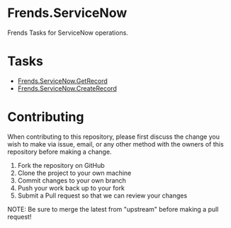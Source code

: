 # Frends.ServiceNow

Frends Tasks for ServiceNow operations.

# Tasks

- [Frends.ServiceNow.GetRecord](Frends.ServiceNow.GetRecord/README.md)
- [Frends.ServiceNow.CreateRecord](Frends.ServiceNow.CreateRecord/README.md)

# Contributing
When contributing to this repository, please first discuss the change you wish to make via issue, email, or any other method with the owners of this repository before making a change.

1. Fork the repository on GitHub
2. Clone the project to your own machine
3. Commit changes to your own branch
4. Push your work back up to your fork
5. Submit a Pull request so that we can review your changes

NOTE: Be sure to merge the latest from "upstream" before making a pull request!